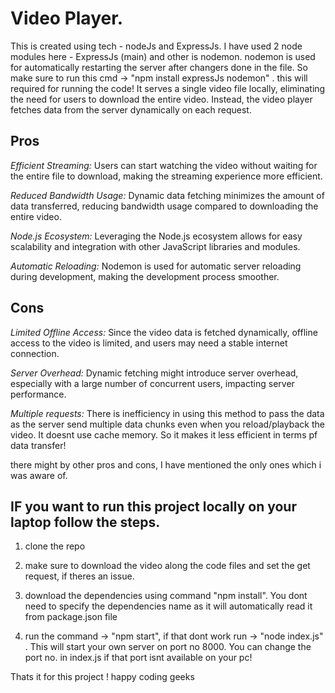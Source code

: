 # Video Player.
This is created using tech - nodeJs and ExpressJs.
I have used 2 node modules here - ExpressJs (main) and other is nodemon. nodemon is used for automatically restarting the server after changers done in the file.
So make sure to run this cmd -> "npm install expressJs nodemon" . this will required for running the code!
It serves a single video file locally, eliminating the need for users to download the entire video. Instead, the video player fetches data from the server dynamically on each request.

## Pros
*Efficient Streaming:* Users can start watching the video without waiting for the entire file to download, making the streaming experience more efficient.

*Reduced Bandwidth Usage:* Dynamic data fetching minimizes the amount of data transferred, reducing bandwidth usage compared to downloading the entire video.

*Node.js Ecosystem:* Leveraging the Node.js ecosystem allows for easy scalability and integration with other JavaScript libraries and modules.

*Automatic Reloading:* Nodemon is used for automatic server reloading during development, making the development process smoother.

## Cons 
*Limited Offline Access:* Since the video data is fetched dynamically, offline access to the video is limited, and users may need a stable internet connection.

*Server Overhead:* Dynamic fetching might introduce server overhead, especially with a large number of concurrent users, impacting server performance.

*Multiple requests:* There is inefficiency in using this method to pass the data as the server send multiple data chunks even when you reload/playback the video. It doesnt use cache memory. So it makes it less efficient in terms pf data transfer!


there might by other pros and cons, I have mentioned the only ones which i was aware of.

## IF you want to run this project locally on your laptop follow the steps.
1. clone the repo
   
3. make sure to download the video along the code files and set the get request, if theres an issue.
   
5. download the dependencies using command "npm install". You dont need to specify the dependencies name as it will automatically read it from package.json file
   
7. run the command -> "npm start", if that dont work run -> "node index.js" . This will start your own server on port no 8000. You can change the port no. in index.js if that port isnt available on your pc!
   

Thats it for this project ! happy coding geeks
